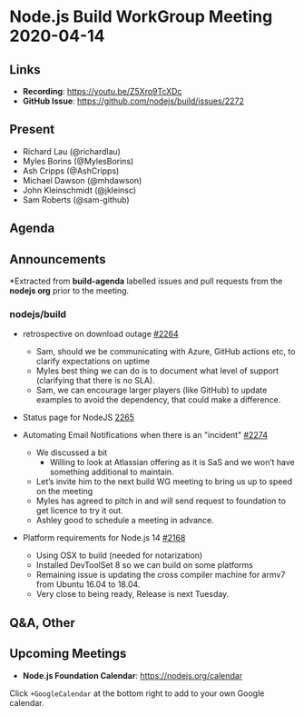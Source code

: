 ﻿# Node.js  Build WorkGroup Meeting 2020-04-14

## Links

* **Recording**: https://youtu.be/Z5Xro9TcXDc
* **GitHub Issue**: https://github.com/nodejs/build/issues/2272

## Present

* Richard Lau (@richardlau)
* Myles Borins (@MylesBorins)
* Ash Cripps (@AshCripps)
* Michael Dawson (@mhdawson)
* John Kleinschmidt (@jkleinsc)
* Sam Roberts (@sam-github)

## Agenda

## Announcements
 
*Extracted from **build-agenda** labelled issues and pull requests from the **nodejs org** prior to the meeting.

### nodejs/build

* retrospective on download outage [#2264](https://github.com/nodejs/build/issues/2264)
  * Sam, should we be communicating with Azure, GitHub actions etc, to clarify expectations
    on uptime
  * Myles best thing we can do is to document what level of support (clarifying that there is 
    no SLA).  
  * Sam, we can encourage larger players (like GitHub) to update examples to avoid the 
    dependency, that could make a difference.

* Status page for NodeJS [2265](https://github.com/nodejs/build/issues/2265)
* Automating Email Notifications when there is an "incident" [#2274](https://github.com/nodejs/build/issues/2274)
  * We discussed a bit
    * Willing to look at Atlassian offering as it is SaS and we won’t have something additional to 
      maintain.
  * Let’s invite him to the next build WG meeting to bring us up to speed on the meeting
  * Myles has agreed to pitch in and will send request to foundation to get licence to try it out.
  * Ashley good to schedule a meeting in advance. 

* Platform requirements for Node.js 14 [#2168](https://github.com/nodejs/build/issues/2168)
  * Using OSX to build (needed for notarization)
  * Installed DevToolSet 8 so we can build on some platforms
  * Remaining issue is updating the cross compiler machine for armv7 from Ubuntu 16.04 to 18.04.
  * Very close to being ready, Release is next Tuesday.

## Q&A, Other

## Upcoming Meetings

* **Node.js Foundation Calendar**: https://nodejs.org/calendar

Click `+GoogleCalendar` at the bottom right to add to your own Google calendar.
